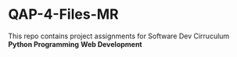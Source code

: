 # QAP-4-Files-MR
This repo contains project assignments for Software Dev Cirruculum
**Python Programming**
**Web Development**
